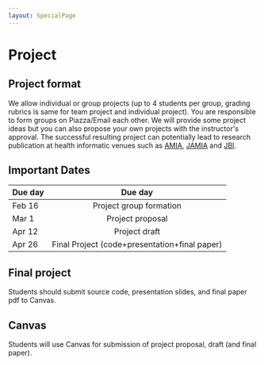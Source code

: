 ```yaml
---
layout: SpecialPage
---
```

# Project

## Project format

We allow individual or group projects (up to 4 students per group, grading rubrics is same for team project and individual project). You are responsible to form groups on Piazza/Email each other. We will provide some project ideas but you can also propose your own projects with the instructor's approval. The successful resulting project can potentially lead to research publication at health informatic venues such as [AMIA](https://www.amia.org/amia2017), [JAMIA](http://jamia.oxfordjournals.org/) and [JBI](https://www.journals.elsevier.com/journal-of-biomedical-informatics/).

<!--See **T-Square resource > Project related > project guide.pdf** for detailed requirements.-->

## Important Dates

|Due day     |  Due day|
|---------|:------------------:|
|Feb 16   |Project group formation |
|Mar 1    |Project proposal |
|Apr 12  |Project draft|
|Apr 26 |Final Project (code+presentation+final paper) |

## Final project

Students should submit source code, presentation slides, and final paper pdf to Canvas. 

## Canvas

Students will use Canvas for submission of project proposal, draft (and final paper).

<!--
## Peer Review (optional)

Please use below framework for peer review

```
[Summary]: What is the paper about?

[Strength]
S1
S2
S3
[Weakness]
W1
W2
W3
[Intellectual merit] (what is the novelty of the approach?)

[Broader impact] (how important is the proposed problem?)

[Evaluation] (how comprehensive is their evaluation? how good are their results?) 

```
-->

<!--
# AWS
For homework, lab and project, you may consider using Amazon Web Service(AWS) as the platform. Here is a general instruction about how to setup AWS account.

## Create account
We strongly suggest you to setup a new AWS account using the GT email for this course, or re-use an existing account for this course alone. If you don't have an account yet, you can create an AWS Account by:

1. Sign up for an AWS account by clicking on [this link](https://portal.aws.amazon.com/gp/aws/developer/registration/index.html)
2. Enter your email, billing address and credit card information etc (required to verify your valid identity - your card will not be charged unless your usage exceeds the free usage tiers)
3. You can login to your [AWS Management Console](https://console.aws.amazon.com/console/home) to verify successful sign up.

## Consolidated billing [optional]
With a valid AWS account, we can setup consolidated bill. Consolidated bill will bill your AWS cost to us. But doing so will also merge all your existing credits to use if you have. If you don't want to let that happen you can skip this step or do it later.

1. Submit account information to us via this [google form](https://goo.gl/forms/2AEpxsdFZy2UNCXd2).
2. Wait for email invitation to join consolidated bill.
3. Accept consolidated billing invitation.

We will generate AWS cost report regularly, please refer to the report to see your usage compared to your classmates.

## <span style="color:red">Important</span>
<p style="color:red;font-weight:bold">
No matter you are using your own credit or consolidated billing, check AWS usage frequently to make sure it doens't exceed budget. If we find your AWS cost is unreasonably high(i.e. much higher than median level), we will stop consolidated billing.
</p>
-->
